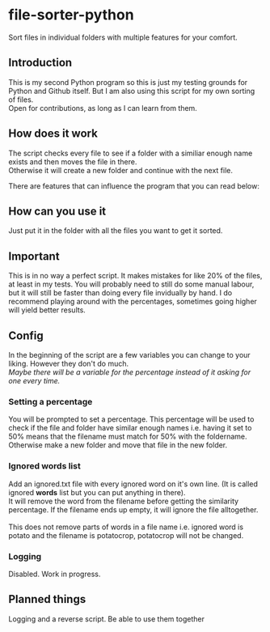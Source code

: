 # file-sorter-python
Sort files in individual folders with multiple features for your comfort.

## Introduction
This is my second Python program so this is just my testing grounds for Python and Github itself. But I am also using this script for my own sorting of files.\
Open for contributions, as long as I can learn from them.

## How does it work
The script checks every file to see if a folder with a similiar enough name exists and then moves the file in there.\
Otherwise it will create a new folder and continue with the next file.

There are features that can influence the program that you can read below:

## How can you use it
Just put it in the folder with all the files you want to get it sorted.

## Important
This is in no way a perfect script. It makes mistakes for like 20% of the files, at least in my tests. You will probably need to still do some manual labour, but it will still be faster than doing every file invidually by hand. I do recommend playing around with the percentages, sometimes going higher will yield better results.

## Config
In the beginning of the script are a few variables you can change to your liking. However they don't do much. \
*Maybe there will be a variable for the percentage instead of it asking for one every time.*

### Setting a percentage
You will be prompted to set a percentage. This percentage will be used to check if the file and folder have similar enough names i.e. having it set to 50% means that the filename must match for 50% with the foldername. Otherwise make a new folder and move that file in the new folder.

### Ignored words list
Add an ignored.txt file with every ignored word on it's own line. (It is called ignored **words** list but you can put anything in there).\
It will remove the word from the filename before getting the similarity percentage. If the filename ends up empty, it will ignore the file alltogether.\
\
This does not remove parts of words in a file name i.e. ignored word is potato and the filename is potatocrop, potatocrop will not be changed.

### Logging
Disabled. Work in progress.

## Planned things
Logging and a reverse script. Be able to use them together
